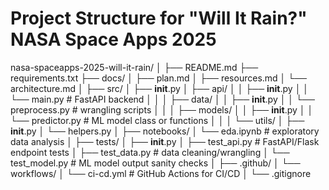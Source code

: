 # Project Structure for "Will It Rain?" NASA Space Apps 2025

nasa-spaceapps-2025-will-it-rain/
│
├── README.md
├── requirements.txt
├── docs/
│   ├── plan.md
│   ├── resources.md
│   └── architecture.md
│
├── src/
│   ├── __init__.py
│   ├── api/
│   │   ├── __init__.py
│   │   └── main.py           # FastAPI backend
│   │
│   ├── data/
│   │   ├── __init__.py
│   │   └── preprocess.py     # wrangling scripts
│   │
│   ├── models/
│   │   ├── __init__.py
│   │   └── predictor.py      # ML model class or functions
│   │
│   └── utils/
│       ├── __init__.py
│       └── helpers.py
│
├── notebooks/
│   └── eda.ipynb          # exploratory data analysis
│
├── tests/
│   ├── __init__.py
│   ├── test_api.py         # FastAPI/Flask endpoint tests
│   ├── test_data.py        # data cleaning/wrangling
│   └── test_model.py       # ML model output sanity checks
│
├── .github/
│   └── workflows/
│       └── ci-cd.yml      # GitHub Actions for CI/CD
│
└── .gitignore
